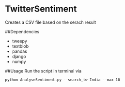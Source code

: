 # TwitterSentiment
Creates a CSV file based on the serach result

##Dependencies

* tweepy 
* textblob 
* pandas
* django
* numpy

##Usage
Run the script in terminal via

```
python AnalyseSentiment.py --search_tw India --max 10
```
